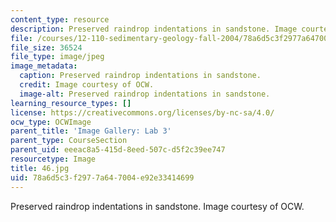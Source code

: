 ```yaml
---
content_type: resource
description: Preserved raindrop indentations in sandstone. Image courtesy of OCW.
file: /courses/12-110-sedimentary-geology-fall-2004/78a6d5c3f2977a647004e92e33414699_46.jpg
file_size: 36524
file_type: image/jpeg
image_metadata:
  caption: Preserved raindrop indentations in sandstone.
  credit: Image courtesy of OCW.
  image-alt: Preserved raindrop indentations in sandstone.
learning_resource_types: []
license: https://creativecommons.org/licenses/by-nc-sa/4.0/
ocw_type: OCWImage
parent_title: 'Image Gallery: Lab 3'
parent_type: CourseSection
parent_uid: eeeac8a5-415d-8eed-507c-d5f2c39ee747
resourcetype: Image
title: 46.jpg
uid: 78a6d5c3-f297-7a64-7004-e92e33414699
---
```

Preserved raindrop indentations in sandstone. Image courtesy of OCW.